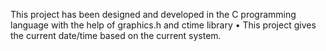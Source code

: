 This project has been designed and developed in the C programming language with the help of graphics.h and ctime 
library
• This project gives the current date/time based on the current system.

<!---
MamtaSingh12345/MamtaSingh12345 is a ✨ special ✨ repository because its `README.md` (this file) appears on your GitHub profile.
You can click the Preview link to take a look at your changes.
--->

